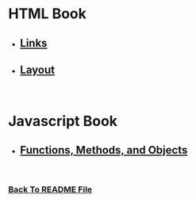 #  HTML Book
* ## [Links](https://raghadmustafa96.github.io/reading-notes/README-4a)
* ## [Layout](https://raghadmustafa96.github.io/reading-notes/README-4b)

<br>

#  Javascript Book
* ## [Functions, Methods, and Objects](https://raghadmustafa96.github.io/reading-notes/README-4c)


<br>


### [Back To README File](https://raghadmustafa96.github.io/reading-notes)